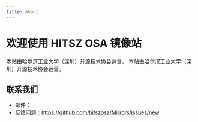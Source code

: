 ```yaml
---
title: About
---
```


# 欢迎使用 HITSZ OSA 镜像站

本站由哈尔滨工业大学（深圳）开源技术协会运营。
本站由哈尔滨工业大学（深圳）开源技术协会运营。

## 联系我们

- 邮件：
- 反馈问题：<https://github.com/hitszosa/Mirrors/issues/new>
